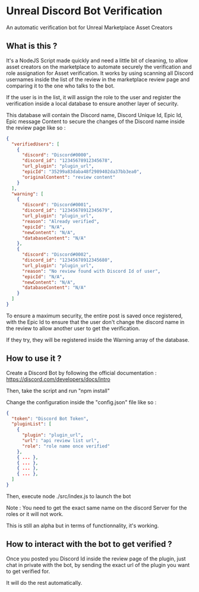# Unreal Discord Bot Verification

An automatic verification bot for Unreal Marketplace Asset Creators

## What is this ?

It's a NodeJS Script made quickly and need a little bit of cleaning, to allow asset creators on the marketplace to automate securely the verification and role assignation for Asset verification.
It works by using scanning all Discord usernames inside the list of the review in the marketplace review page and comparing it to the one who talks to the bot.

If the user is in the list, it will assign the role to the user and register the verification inside a local database to ensure another layer of security.

This database will contain the Discord name, Discord Unique Id, Epic Id, Epic message Content to secure the changes of the Discord name inside the review page like so :

```json
{
  "verifiedUsers": [
    {
      "discord": "Discord#0000",
      "discord_id": "12345678912345678",
      "url_plugin": "plugin_url",
      "epicId": "35299a83daba48f2989402da37bb3ea0",
      "originalContent": "review content"
    }
  ],
  "warning": [
    {
      "discord": "Discord#0001",
      "discord_id": "12345678912345679",
      "url_plugin": "plugin_url",
      "reason": "Already verified",
      "epicId": "N/A",
      "newContent": "N/A",
      "databaseContent": "N/A"
    },
    {
      "discord": "Discord#0002",
      "discord_id": "12345678912345680",
      "url_plugin": "plugin_url",
      "reason": "No review found with Discord Id of user",
      "epicId": "N/A",
      "newContent": "N/A",
      "databaseContent": "N/A"
    }
  ]
}
```

To ensure a maximum security, the entire post is saved once registered, with the Epic Id to ensure that the user don't change the discord name in the review to allow another user to get the verification.

If they try, they will be registered inside the Warning array of the database.

## How to use it ?

Create a Discord Bot by following the official documentation : https://discord.com/developers/docs/intro

Then, take the script and run "npm install"

Change the configuration inside the "config.json" file like so :

```json
{
  "token": "Discord Bot Token",
  "pluginList": [
    {
      "plugin": "plugin_url", 
      "url": "api review list url",
      "role": "role name once verified"
    },
    { ... },
    { ... },
    { ... },
    { ... },
  ]
}
```

Then, execute node ./src/index.js to launch the bot

Note : You need to get the exact same name on the discord Server for the roles or it will not work.

This is still an alpha but in terms of functionnality, it's working.

## How to interact with the bot to get verified ?

Once you posted you Discord Id inside the review page of the plugin, just chat in private with the bot, by sending the exact url of the plugin you want to get verified for.

It will do the rest automatically.